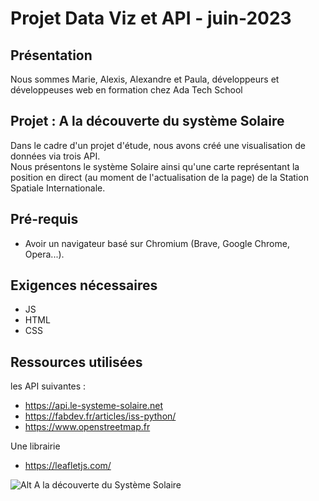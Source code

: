 # Projet Data Viz et API - juin-2023   
  
## Présentation    
  
Nous sommes Marie, Alexis, Alexandre et Paula, développeurs et développeuses web en formation chez Ada Tech School    
 
## Projet : A la découverte du système Solaire     
Dans le cadre d'un projet d'étude, nous avons créé une visualisation de données via trois API.   
Nous présentons le système Solaire ainsi qu'une carte représentant la position en direct (au moment de l'actualisation de la page) de la Station Spatiale Internationale.     
 
## Pré-requis     
* Avoir un navigateur basé sur Chromium (Brave, Google Chrome, Opera...).
 
## Exigences nécessaires    
* JS    
* HTML    
* CSS    

## Ressources utilisées    
les API suivantes :     
* https://api.le-systeme-solaire.net    
* https://fabdev.fr/articles/iss-python/    
* https://www.openstreetmap.fr     
        
Une librairie    
* https://leafletjs.com/       


![Alt A la découverte du Système Solaire](images/Le-Système-Solaire.png)                



